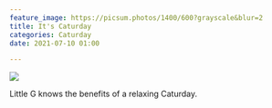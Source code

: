 ```yaml
---
feature_image: https://picsum.photos/1400/600?grayscale&blur=2
title: It's Caturday
categories: Caturday
date: 2021-07-10 01:00

---
```

![](/v1625927876/IMG_20210420_074203_2_esvuhs.jpg)

Little G knows the benefits of a relaxing Caturday.